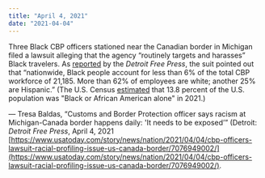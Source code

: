 ```yaml
---
title: "April 4, 2021"
date: "2021-04-04"
---
```


Three Black CBP officers stationed near the Canadian border in Michigan filed a lawsuit alleging that the agency “routinely targets and harasses” Black travelers. As [reported](https://www.usatoday.com/story/news/nation/2021/04/04/cbp-officers-lawsuit-racial-profiling-issue-us-canada-border/7076949002/) by the _Detroit Free Press_, the suit pointed out that “nationwide, Black people account for less than 6% of the total CBP workforce of 21,185. More than 62% of employees are white; another 25% are Hispanic.” (The U.S. Census [estimated](https://www.census.gov/quickfacts/fact/table/US/PST045221) that 13.8 percent of the U.S. population was "Black or African American alone" in 2021.)

— Tresa Baldas, “Customs and Border Protection officer says racism at Michigan-Canada border happens daily: 'It needs to be exposed’” (Detroit: _Detroit Free Press_, April 4, 2021 [https://www.usatoday.com/story/news/nation/2021/04/04/cbp-officers-lawsuit-racial-profiling-issue-us-canada-border/7076949002/](https://www.usatoday.com/story/news/nation/2021/04/04/cbp-officers-lawsuit-racial-profiling-issue-us-canada-border/7076949002/).
